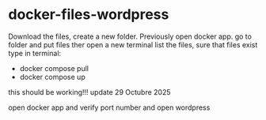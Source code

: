 # docker-files-wordpress

Download the files, create a new folder.
Previously open docker app.
go to folder and put files ther
open a new terminal list the files, sure that files exist
type in terminal: 
  - docker compose pull
  - docker compose up

this should be working!!! update 29  Octubre 2025

open docker app and verify port number and open wordpress 



